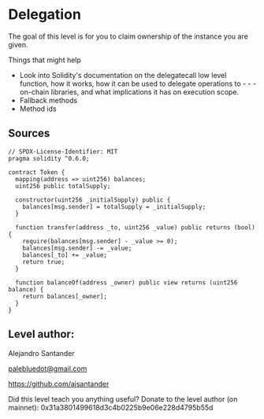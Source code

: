# Delegation

The goal of this level is for you to claim ownership of the instance you are given.

Things that might help

- Look into Solidity's documentation on the delegatecall low level function, how it works, how it can be used to delegate operations to - - - on-chain libraries, and what implications it has on execution scope.
- Fallback methods
- Method ids

## Sources

```solidity
// SPDX-License-Identifier: MIT
pragma solidity ^0.6.0;

contract Token {
  mapping(address => uint256) balances;
  uint256 public totalSupply;

  constructor(uint256 _initialSupply) public {
    balances[msg.sender] = totalSupply = _initialSupply;
  }

  function transfer(address _to, uint256 _value) public returns (bool) {
    require(balances[msg.sender] - _value >= 0);
    balances[msg.sender] -= _value;
    balances[_to] += _value;
    return true;
  }

  function balanceOf(address _owner) public view returns (uint256 balance) {
    return balances[_owner];
  }
}

```

## Level author:

Alejandro Santander

palebluedot@gmail.com

https://github.com/ajsantander

Did this level teach you anything useful? Donate to the level author (on mainnet): 0x31a3801499618d3c4b0225b9e06e228d4795b55d
